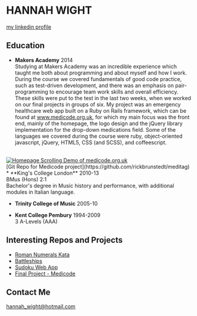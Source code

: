 HANNAH WIGHT
============

[my linkedin profile](http://uk.linkedin.com/pub/hannah-wight/83/363/25b/) <br>


Education
---------

* **Makers Academy** 2014<br> 
Studying at Makers Academy was an incredible experience which taught me both about programming and about myself and how I work.  During the course we covered fundamentals of good code practice, such as test-driven development, and there was an emphasis on pair-programming to encourage team work skills and overall efficiency.  These skills were put to the test in the last two weeks, when we worked on our final projects in groups of six.  My project was an emergency healthcare web app built on a Ruby on Rails framework, which can be found at www.medicode.org.uk, for which my main focus was the front end, mainly of the homepage, the logo design and the jQuery library implementation for the drop-down medications field.  Some of the languages we covered during the course were ruby, object-oriented javascript, jQuery, HTML5, CSS (and SCSS), and coffeescript.  
<br> 
<a href="http://makeagif.com/xNGAVo" title="Homepage Scrolling Demo of medicode.org.uk"><img src="http://cdn.makeagif.com/media/5-13-2014/xNGAVo.gif" alt="Homepage Scrolling Demo of medicode.org.uk"></a>
<br>
[Git Repo for Medicode project](https://github.com/rickbrunstedt/meditag)
<br>
* **King's College London** 2010-13<br>
	BMus (Hons) 2:1 <br>
	Bachelor's degree in Music history and performance, with additional modules in Italian language.

* **Trinity College of Music** 2005-10<br>

* **Kent College Pembury** 1994-2009<br>
	3 A-Levels (AAA)


Interesting Repos and Projects
-----------------

* [Roman Numerals Kata](https://github.com/HannahCRW/roman_numerals)
* [Battleships](https://github.com/HannahCRW/Battleships)
* [Sudoku Web App](http://hcrw-sudoku.herokuapp.com/)
* [Final Project - Medicode](http://www.medicode.org.uk)


Contact Me
----------

hannah_wight@hotmail.com
